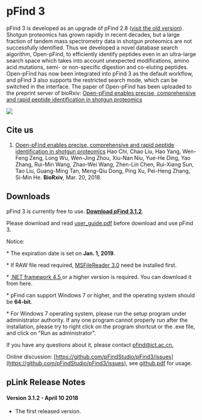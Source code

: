 # pFind 3

pFind 3 is developed as an upgrade of pFind 2.8 (<a href=http://pfind.ict.ac.cn/software/pFind/index.html>visit the old version</a>).
Shotgun proteomics has grown rapidly in recent decades, but a large fraction of tandem mass spectrometry data in shotgun proteomics are not successfully identified. Thus we developed a novel database search algorithm, Open-pFind, to efficiently identify peptides even in an ultra-large search space which takes into account unexpected modifications, amino acid mutations, semi- or non-specific digestion and co-eluting peptides. Open-pFind has now been integrated into pFind 3 as the default workflow, and pFind 3 also supports the restricted search mode, which can be switched in the interface.
The paper of Open-pFind has been uploaded to the preprint server of bioRxiv: <a href = https://www.biorxiv.org/content/early/2018/03/20/285395>Open-pFind enables precise, comprehensive and rapid peptide identification in shotgun proteomics</a>

![](http://pfind.ict.ac.cn/software/pFind3/fig1.png)


## Cite us
1. <a href="https://www.biorxiv.org/content/early/2018/03/20/285395">Open-pFind enables precise, comprehensive and rapid peptide identification in shotgun proteomics</a></h6>
	  Hao Chi, Chao Liu, Hao Yang, Wen-Feng Zeng, Long Wu, Wen-Jing Zhou, Xiu-Nan Niu, Yue-He Ding, Yao Zhang, Rui-Min Wang, Zhao-Wei Wang, Zhen-Lin Chen, Rui-Xiang Sun, Tao Liu, Guang-Ming Tan, Meng-Qiu Dong, Ping Xu, Pei-Heng Zhang, Si-Min He. <b>BioRxiv</b>, Mar. 20, 2018. </a></p>

## Downloads

    
pFind 3 is currently free to use. **[Download pFind 3.1.2](http://pfind.ict.ac.cn/software/pFind3/index.html#Downloads)**.

Please download and read [user_guide.pdf](http://pfind.ict.ac.cn/file/3.1/pFind3_User_Guide-v20171231.pdf) before download and use pFind 3.

Notice:
<p>* The expiration date is set on <b>Jan. 1, 2019</b>.</p>
<p>* If RAW file read required, <a href="http://thermo-msfilereader-x86-x64.software.informer.com/3.0/" target="_blank">MSFileReader 3.0</a> need be installed first.</p>
<p>* <a href="https://www.microsoft.com/zh-cn/download/details.aspx?id=30653" target="_blank">.NET framework 4.5 </a> or a higher version is required. You can download it from here.</p>
<p>* pFind can support Windows 7 or higher, and the operating system should be <b>64-bit</b>.</p>
<p>* For Windows 7 operating system, please run the setup program under administrator authority. If any one program cannot properly run after the installation, please try to right click on the program shortcut or the .exe file, and click on "Run as administrator".</p>

If you have any questions about it, please contact [pfind@ict.ac.cn.](mailto:pfind@ict.ac.cn)

Online discussion: [https://github.com/pFindStudio/pFind3/issues](https://github.com/pFindStudio/pFind3/issues), see [github.pdf](http://pfind.ict.ac.cn/file/github.pdf) for usage.

## pLink Release Notes

#### Version 3.1.2 - April 10 2018
* The first released version.


